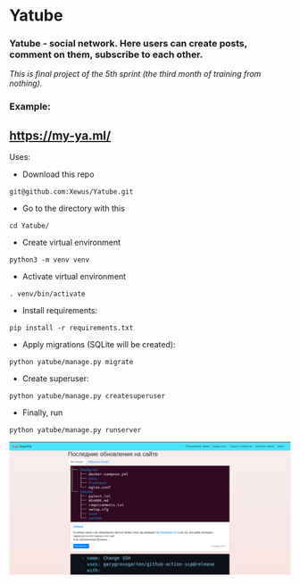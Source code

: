 # Yatube

### Yatube - social network. Here users can create posts, comment on them, subscribe to each other.

*This is final project of the 5th sprint (the third month of training from nothing).*

### Example:
##  https://my-ya.ml/

Uses:
- Download this repo
```
git@github.com:Xewus/Yatube.git
```
- Go to the directory with this
```
cd Yatube/
```
- Create virtual environment
```
python3 -m venv venv
```
- Activate virtual environment
```
. venv/bin/activate
```
- Install requirements:
```
pip install -r requirements.txt
```
- Apply migrations (SQLite will be created):
```
python yatube/manage.py migrate
```
- Create superuser:
```
python yatube/manage.py createsuperuser
```
- Finally, run
```
python yatube/manage.py runserver
```
![Иллюстрация к проекту](https://github.com/Xewus/Yatube/blob/master/screen.png)
